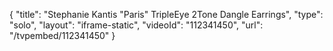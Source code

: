 {
    "title": "Stephanie Kantis \"Paris\" TripleEye 2Tone Dangle Earrings",
    "type": "solo",
    "layout": "iframe-static",
    "videoId": "112341450",
    "url": "\/tvpembed\/112341450"
}